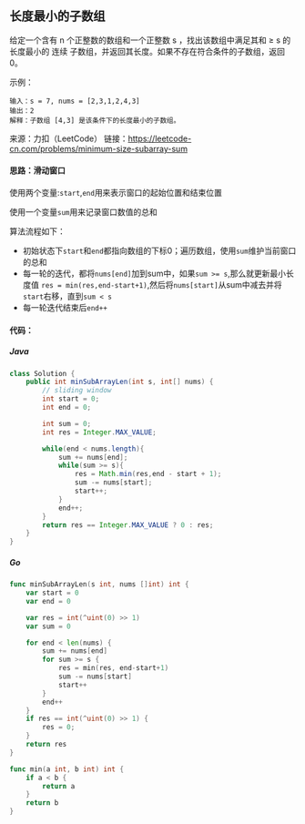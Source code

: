## 长度最小的子数组

给定一个含有 n 个正整数的数组和一个正整数 s ，找出该数组中满足其和 ≥ s 的长度最小的 连续 子数组，并返回其长度。如果不存在符合条件的子数组，返回 0。

 

示例：

```
输入：s = 7, nums = [2,3,1,2,4,3]
输出：2
解释：子数组 [4,3] 是该条件下的长度最小的子数组。
```



来源：力扣（LeetCode）
链接：https://leetcode-cn.com/problems/minimum-size-subarray-sum

#### 思路：滑动窗口

使用两个变量:`start`,`end`用来表示窗口的起始位置和结束位置

使用一个变量`sum`用来记录窗口数值的总和

算法流程如下：

- 初始状态下`start`和`end`都指向数组的下标0；遍历数组，使用`sum`维护当前窗口的总和
- 每一轮的迭代，都将`nums[end]`加到sum中，如果`sum >= s`,那么就更新最小长度值 `res = min(res,end-start+1)`,然后将`nums[start]`从sum中减去并将`start`右移，直到`sum < s`
- 每一轮迭代结束后`end++`

#### 代码：

##### Java

```java
class Solution {
    public int minSubArrayLen(int s, int[] nums) {
        // sliding window
        int start = 0;
        int end = 0;

        int sum = 0;
        int res = Integer.MAX_VALUE;

        while(end < nums.length){
            sum += nums[end];
            while(sum >= s){
                res = Math.min(res,end - start + 1);
                sum -= nums[start];
                start++;
            }
            end++;
        }
        return res == Integer.MAX_VALUE ? 0 : res;
    }
}
```



##### Go

```go
func minSubArrayLen(s int, nums []int) int {
	var start = 0
	var end = 0

	var res = int(^uint(0) >> 1)
	var sum = 0

	for end < len(nums) {
		sum += nums[end]
		for sum >= s {
			res = min(res, end-start+1)
			sum -= nums[start]
			start++
		}
		end++
	}
    if res == int(^uint(0) >> 1) {
        res = 0;
    }
	return res
}

func min(a int, b int) int {
	if a < b {
		return a
	}
	return b
}
```



